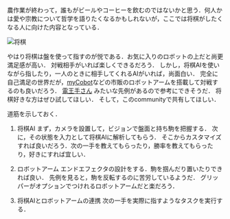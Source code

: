 農作業が終わって，誰もがビールやコーヒーを飲むのではないかと思う．何人かは愛や宗教について哲学を語りたくなるかもしれないが，ここでは将棋がしたくなる人に向けた内容となっている．

![将棋](examples/1.shogi/img/IMG_3730.PNG "将棋")

やはり将棋は盤を使って指すのが悦である．お気に入りのロボットの上だと尚更満足感が高い．
対戦相手がいれば楽しくできるだろう．
しかし，将棋AIを使いながら指したり，一人のときに相手してくれるAIがいれば，尚面白い．
完全に自己満足の世界だが，[myCobot](https://www.switch-science.com/collections/mycobot)などの市販のロボットアームを搭載して対戦するのも良いだろう．
[電王手さん](https://japan.cnet.com/article/35061353/) みたいな先例があるので参考にできそうだ．
将棋好きな方はぜひ試してほしい．
そして，このcommunityで共有してほしい．

道筋を示しておく．

1. 将棋AI
まず，カメラを設置して，ビジョンで盤面と持ち駒を把握する．
次に，その状態を入力として将棋AIに解析してもらう．
そこからカスタマイズすれば良いだろう．次の一手を教えてもらったり，勝率を教えてもらったり，好きにすれば宜しい．

2. ロボットアーム
エンドエフェクタの設計をする．駒を掴んだり置いたりできれば良い．
先例を見ると，駒を反転するのに苦労しているようだ．
グリッパーがオプションでつけれるロボットアームだと楽だろう．

3. 将棋AIとロボットアームの連携
次の一手を実際に指すようなタスクを実行する．